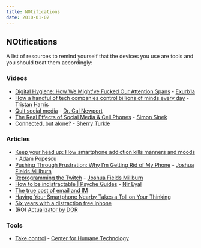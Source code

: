 ```yaml
---
title: NOtifications
date: 2010-01-02
---
```


## NOtifications


A list of resources to remind yourself that the devices you use are tools and you should treat them accordingly:


### Videos

- [Digital Hygiene: How We Might've Fucked Our Attention Spans](https://www.youtube.com/watch?v=VpHyLG-sc4g) - [Exurb1a](https://www.youtube.com/user/willunicycleforfood/)
- [How a handful of tech companies control billions of minds every day](https://www.youtube.com/watch?v=C74amJRp730) - [Tristan Harris](http://www.tristanharris.com/)
- [Quit social media](https://www.youtube.com/watch?v=3E7hkPZ-HTk) - [Dr. Cal Newport](http://calnewport.com/)
- [The Real Effects of Social Media & Cell Phones](https://www.youtube.com/watch?v=sMqkItnUTVg) - [Simon Sinek](https://startwithwhy.com/)
- [Connected, but alone?](https://www.youtube.com/watch?v=t7Xr3AsBEK4) - [Sherry Turkle](https://sherryturkle.com/)

### Articles

- [Keep your head up: How smartphone addiction kills manners and moods](https://nyti.ms/2GhizKz) - Adam Popescu
- [Pushing Through Frustration: Why I’m Getting Rid of My Phone](https://www.theminimalists.com/frustration/) - [Joshua Fields Millburn](https://www.theminimalists.com/about/#jfm)
- [Reprogramming the Twitch](https://www.theminimalists.com/twitch/) - [Joshua Fields Millburn](https://www.theminimalists.com/about/#jfm)
- [How to be indistractable | Psyche Guides](https://psyche.co/guides/to-become-indistractable-recognise-that-it-starts-within-you) - [Nir Eyal](https://www.nirandfar.com/about-nir-eyal/)
- [The true cost of email and IM](https://blog.rescuetime.com/communication-multitasking/)
- [Having Your Smartphone Nearby Takes a Toll on Your Thinking](https://hbr.org/2018/03/having-your-smartphone-nearby-takes-a-toll-on-your-thinking)
- [Six years with a distraction free iphone](https://medium.com/s/story/six-years-with-a-distraction-free-iphone-8cf5eb4f97e3)
- (RO) [Actualizator by DOR](https://us4.campaign-archive.com/home/?u=e0e3ba0b168a961b7b80c955e&id=49d62d00b3)

### Tools
- [Take control](https://humanetech.com/take-control/) - [Center for Humane Technology](https://humanetech.com/)
